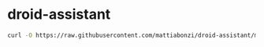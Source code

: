# droid-assistant

```bash
curl -O https://raw.githubusercontent.com/mattiabonzi/droid-assistant/master/install.sh && chmod +x install.sh && ./install.sh
```

